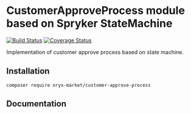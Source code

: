 # CustomerApproveProcess module based on Spryker StateMachine
[![Build Status](https://travis-ci.org/oryx-market/customer-approve-process.svg)](https://travis-ci.org/oryx-market/customer-approve-process)
[![Coverage Status](https://coveralls.io/repos/github/oryx-market/customer-approve-process/badge.svg)](https://coveralls.io/github/oryx-market/customer-approve-process)

Implementation of customer approve process based on state machine.

## Installation

```
composer require oryx-market/customer-approve-process
```

## Documentation
